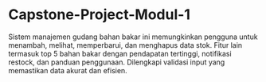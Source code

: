 # Capstone-Project-Modul-1
Sistem manajemen gudang bahan bakar ini memungkinkan pengguna untuk menambah, melihat, memperbarui, dan menghapus data stok. Fitur lain termasuk top 5 bahan bakar dengan pendapatan tertinggi, notifikasi restock, dan panduan penggunaan. Dilengkapi validasi input yang memastikan data akurat dan efisien.
